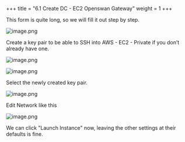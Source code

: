 +++
title = "6.1 Create DC - EC2 Openswan Gateway"
weight = 1
+++


This form is quite long, so we will fill it out step by step.


![image.png](/images/004-iv-setup-vpc-dc-resources/006-6-ec2-dc-ec2-openswan-gateway/20-152538-image.png)


Create a key pair to be able to SSH into AWS - EC2 - Private if you don’t already have one.


![image.png](/images/004-iv-setup-vpc-dc-resources/006-6-ec2-dc-ec2-openswan-gateway/20-550041-image.png)


![image.png](/images/004-iv-setup-vpc-dc-resources/006-6-ec2-dc-ec2-openswan-gateway/20-718508-image.png)


Select the newly created key pair.


![image.png](/images/004-iv-setup-vpc-dc-resources/006-6-ec2-dc-ec2-openswan-gateway/20-410018-image.png)


Edit Network like this


![image.png](/images/004-iv-setup-vpc-dc-resources/006-6-ec2-dc-ec2-openswan-gateway/20-831861-image.png)


We can click "Launch Instance" now, leaving the other settings at their defaults is fine.



